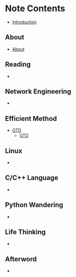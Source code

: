 # Note Contents

* [Introduction](README.md)

## About

* [About](About/about.md)

## Reading

* 

## Network Engineering

* 

## Efficient Method

* [GTD](Efficient_Method/GTD/README.md)
  * [GTD](Efficient_Method/GTD/GTD.md)

## Linux

* 

## C/C++ Language

* 

## Python Wandering

* 

## Life Thinking

* 

## Afterword

* 